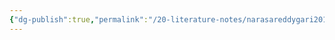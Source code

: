 ```yaml
---
{"dg-publish":true,"permalink":"/20-literature-notes/narasareddygari2018/","title":"Gamification in Computer Science Education - a Systematic Literature Review","tags":["computer-science","gamification"],"noteIcon":"","created":"2024.08.30 17:34","updated":"2024.09.09 16:17"}
---
```


